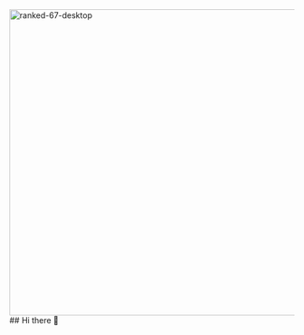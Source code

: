 
<!--
**amerXXX/amerXXX** is a ✨ _special_ ✨ repository because its `README.md` (this file) appears on your GitHub profile.

Here are some ideas to get you started:

- 🔭 I’m currently working on ...<img width="3763" height="541" alt="ranked-67-desktop" src="https://github.com/user-attachments/assets/e84e9503-140c-4117-9cb5-61e43c1ae754" />

- 🌱 I’m currently learning ...
- 👯 I’m looking to collaborate on ...
- 🤔 I’m looking for help with ...
- 💬 Ask me about ...
- 📫 How to reach me: ...
- 😄 Pronouns: ...
- ⚡ Fun fact: ...
-->
<img width="3763" height="541" alt="ranked-67-desktop" src="https://github.com/user-attachments/assets/2d79da42-da05-42e3-a900-8c4310a2926f" />
## Hi there 👋
